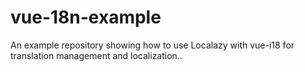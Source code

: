# vue-18n-example
An example repository showing how to use Localazy with vue-i18 for translation management and localization..
